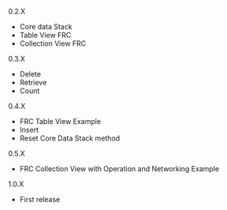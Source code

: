0.2.X

- Core data Stack
- Table View FRC
- Collection View FRC

0.3.X

- Delete
- Retrieve
- Count

0.4.X

- FRC Table View Example
- Insert
- Reset Core Data Stack method

0.5.X

- FRC Collection View with Operation and Networking Example

1.0.X

- First release

